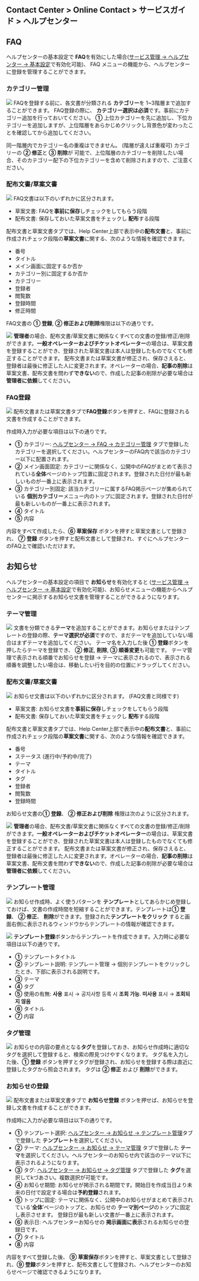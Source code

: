 ## Contact Center > Online Contact > サービスガイド > ヘルプセンター

## FAQ
ヘルプセンターの基本設定で **FAQ**を有効にした場合([サービス管理 → ヘルプセンター → 基本設定](https://docs.toast.com/ja/Contact%20Center/ja/online-contact-guide-service-management/#_36)で有効化可能)、 FAQ メニューの機能から、ヘルプセンターに登録を管理することができます。


### カテゴリー管理
![](http://static.toastoven.net/prod_contact_center/ja/3.1-(1)_ja.png)
FAQを登録する前に、各文書が分類される **カテゴリー**を 1~3階層まで追加することができます。 FAQ登録の際に、 **カテゴリー選択は必須**です。事前にカテゴリー追加を行っておいてください。 **①** 上位カテゴリーを先に追加し、下位カテゴリーを追加しますが、上位階層をあらかじめクリックし背景色が変わったことを確認してから追加してください。

同一階層内でカテゴリー名の重複はできません。 (階層が違えば重複可)
カテゴリーの **② 修正**と **③ 削除**が 可能で、上位階層のカテゴリーを削除したい場合、そのカテゴリー配下の下位カテゴリーを含めて削除されますので、ご注意ください。 


### 配布文書/草案文書
![](http://static.toastoven.net/prod_contact_center/ja/3.1-(2)_ja.png)
FAQ文書は以下のいずれかに区分されます。
-	草案文書: FAQを**事前に保存**しチェックをしてもらう段階
-	配布文書: 保存しておいた草案文書をチェックし **配布**する段階

配布文書と草案文書タブでは、Help Center上部で表示中の**配布文書**と、事前に作成されチェック段階の**草案文書**に関する、次のような情報を確認できます。
-	番号
-	タイトル
-	メイン画面に固定するか否か
-	カテゴリー別に固定するか否か
-	カテゴリー
-	登録者
-	閲覧数
-	登録時間
-	修正時間

FAQ文書の **① 登録**, **② 修正および削除**権限は以下の通りです。

![](http://static.toastoven.net/prod_contact_center/ja/3.1-(2)a_ja.png)
**管理者**の場合、配布文書/草案文書に関係なくすべての文書の登録/修正/削除ができます。**一般オペレーターおよびチケットオペレーター**の場合は、草案文書を登録することができ、登録された草案文書は本人は登録したものでなくても修正することができます。
配布文書または草案文書が修正され、保存さえると、登録者は最後に修正した人に変更されます。オペレーターの場合、**記事の削除**は草案文書、配布文書を問わず**できない**ので、作成した記事の削除が必要な場合は**管理者に依頼**してください。

### FAQ登録
![](http://static.toastoven.net/prod_contact_center/ja/3.1-(3)_ja.png)
配布文書または草案文書タブで**FAQ登録**ボタンを押すと、FAQに登録される文書を作成することができます。

作成時入力が必要な項目は以下の通りです。
-	**①** カテゴリー: [ヘルプセンター → FAQ → カテゴリー管理](https://docs.toast.com/ja/Contact%20Center/ja/online-contact-guide-help-center/#_1) タブで登録したカテゴリーを選択してください。ヘルプセンターのFAQ内で該当のカテゴリー以下に配置されます。
-	**②** メイン画面固定: カテゴリーに関係なく、公開中のFAQがまとめて表示されている**全体**ページのトップ位置に固定されます。登録された日付が最も新しいものが一番上に表示されます。
-	**③** カテゴリー別固定: 該当カテゴリーに属するFAQ掲示ページが集められている **個別カテゴリー**メニュー内のトップに固定されます。登録された日付が最も新しいものが一番上に表示されます。
-	**④** タイトル
-	**⑤** 内容

内容をすべて作成したら、**⑥ 草案保存** ボタンを押すと草案文書として登録され、 **⑦ 登録** ボタンを押すと配布文書として登録され、すぐにヘルプセンターのFAQ上で確認いただけます。


## お知らせ
ヘルプセンターの基本設定の項目で **お知らせ**を有効化すると ([サービス管理 → ヘルプセンター → 基本設定](https://docs.toast.com/ja/Contact%20Center/ja/online-contact-guide-service-management/#_36)で有効化可能)、お知らせメニューの機能からヘルプセンターに掲示するお知らせ文書を管理することができるようになります。


### テーマ管理
![](http://static.toastoven.net/prod_contact_center/ja/3.2-(1)_ja.png)
文書を分類できる**テーマ**を追加することができます。お知らせまたはテンプレートの登録の際、**テーマ選択が必須**ですので、まだテーマを追加していない場合はまずテーマを追加してください。
テーマ名を入力した後 **① 登録**ボタンを押したらテーマを登録でき、 **② 修正**, **削除**, **③ 順番変更**も可能です。
テーマ管理で表示される順番でお知らせを登録 → テーマに表示されるので、表示される順番を調整したい場合は、移動したい行を目的の位置にドラッグしてください。



### 配布文書/草案文書
![](http://static.toastoven.net/prod_contact_center/ja/3.2-(2)_ja.png)
お知らせ文書は以下のいずれかに区分されます。 (FAQ文書と同様です)
-	草案文書: お知らせ文書を**事前に保存**しチェックをしてもらう段階
-	配布文書: 保存しておいた草案文書をチェックし **配布**する段階

配布文書と草案文書タブでは、Help Center上部で表示中の**配布文書**と、事前に作成されチェック段階の**草案文書**に関する、次のような情報を確認できます。
-	番号
-	ステータス (進行中/予約中/完了)
-	テーマ
-	タイトル
-	タグ
-	登録者
-	閲覧数
-	登録時間

お知らせ文書の**① 登録**、 **② 修正および削除** 権限は次のように区分されます。

![](http://static.toastoven.net/prod_contact_center/ja/3.1-(2)a_ja.png)
**管理者**の場合、配布文書/草案文書に関係なくすべての文書の登録/修正/削除ができます。**一般オペレーターおよびチケットオペレーター**の場合は、草案文書を登録することができ、登録された草案文書は本人は登録したものでなくても修正することができます。
配布文書または草案文書が修正され、保存さえると、登録者は最後に修正した人に変更されます。オペレーターの場合、**記事の削除**は草案文書、配布文書を問わず**できない**ので、作成した記事の削除が必要な場合は**管理者に依頼**してください。



### テンプレート管理
![](http://static.toastoven.net/prod_contact_center/ja/3.2-(3)_ja.png)
お知らせ作成時、よく使うパターンを **テンプレート**としてあらかじめ登録しておけば、文書の作成時間を短縮することができます。テンプレートは**① 登録**、 **② 修正**、 **削除**ができます。登録された**テンプレートをクリック**
すると画面右側に表示されるウィンドウからテンプレートの情報が確認できます。

![](http://static.toastoven.net/prod_contact_center/ja/3.2-(4)_ja.png)
**テンプレート登録**ボタンからテンプレートを作成できます。入力時に必要な項目は以下の通りです。
-	**①** テンプレートタイトル
-	**②** テンプレート説明: テンプレート管理 → 個別テンプレートをクリックしたとき、下部に表示される説明です。
-	**③** テーマ
-	**④** タグ
-	**⑤** 使用の有無: **사용** 표시 → 공지사항 등록 시 **조회 가능**. **미사용** 표시 → **조회되지 않음**
-	**⑥** タイトル
-	**⑦** 内容


### タグ管理
![](http://static.toastoven.net/prod_contact_center/ja/3.2-(5)_ja.png)
お知らせの内容の要点となる**タグ**を登録しておき、お知らせ作成時に適切なタグを選択して登録すると、検索の際見つけやすくなります。
タグ名を入力した後、**① 登録** ボタンを押すとタグが登録され、お知らせを登録する際は直近に登録したタグから照会されます。 タグは **② 修正** および **削除**ができます。


### お知らせの登録
![](http://static.toastoven.net/prod_contact_center/ja/3.2-(6)_ja.png)
配布文書または草案文書タブで **お知らせ登録** ボタンを押せば、お知らせを登録し文書を作成することができます。

作成時に入力が必要な項目は以下の通りです。
-	**①** テンプレート選択: [ヘルプセンター → お知らせ → テンプレート管理](https://docs.toast.com/ja/Contact%20Center/ja/online-contact-guide-help-center/#_6)タブで登録した **テンプレート**を選択してください。
-	**②** テーマ: [ヘルプセンター → お知らせ → テーマ管理](https://docs.toast.com/ja/Contact%20Center/ja/online-contact-guide-help-center/#_4) タブで登録した **テーマ**を選択してください。ヘルプセンターのお知らせ内で該当のテーマ以下に表示されるようになります。
-	**③** タグ: [ヘルプセンター → お知らせ → タグ管理](https://docs.toast.com/ja/Contact%20Center/ja/online-contact-guide-help-center/#_7) タブで登録した **タグ**を選択してkづあさい。複数選択が可能です。
-	**④** お知らせ期間: お知らせが掲示される期間です。開始日を作成当日より未来の日付で設定する場合は**予約登録**されます。
-	**⑤** トップに固定: テーマに関係なく、公開中のお知らせがまとめて表示されている‘**全体**’ページのトップと、お知らせの **テーマ別ページ**のトップに固定し表示させます。 
    登録日が最も新しい文書が一番上に表示されます。
-	**⑥** 表示日: ヘルプセンターお知らせの **掲示画面に表示**されるお知らせの登録日です。
-	**⑦** タイトル
-	**⑧** 内容

内容をすべて登録した後、 **⑨ 草案保存**ボタンを押すと、草案文書として登録され、**⑨ 登録**ボタンを押すと、配布文書として登録され、ヘルプセンターのお知らせページで確認できるようになります。
